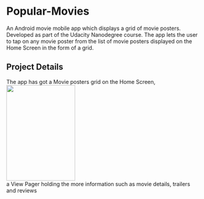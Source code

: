 # Popular-Movies
An Android movie mobile app which displays a grid of movie posters. Developed as part of the Udacity Nanodegree course. The app lets the user to tap on any movie poster from the list of movie posters displayed on the Home Screen in the form of a grid.

## Project Details
The app has got a Movie posters grid on the Home Screen,
<br/>
<img src="https://github.com/pa1-teja/Popular-Movies/blob/master/app/src/main/res/drawable/Home%20Screen.png" width="180" height = "250">
<br/>
a View Pager holding the more information such as movie details, trailers and reviews


